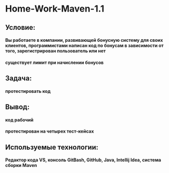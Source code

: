# Home-Work-Maven-1.1
## Условие:
#### Вы работаете в компании, развивающей бонусную систему для своих клиентов, программистами написан код по бонусам в зависимости от того, зарегистрирован пользователь или нет
#### существует лимит при начислении бонусов
## Задача:
#### протестировать код
## Вывод:
#### код рабочий
#### протестирован на четырех тест-кейсах
## Используемые технологии:
#### Редактор кода VS, консоль GitBash, GitHub, Java, Intellij Idea, система сборки Maven
